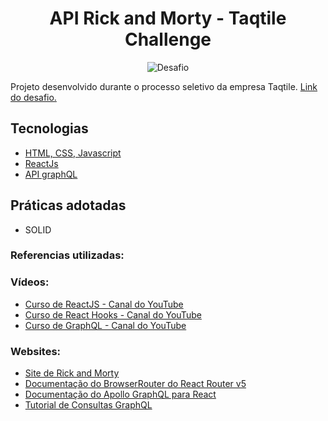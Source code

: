 <h1 align="center">
  API Rick and Morty - Taqtile Challenge
</h1>

<p align="center">
 <img src="https://img.shields.io/static/v1?label=Tipo&message=Desafio&color=8257E5&labelColor=000000" alt="Desafio" />
</p>

Projeto desenvolvido durante o processo seletivo da empresa Taqtile. [Link do desafio.](https://github.com/indigotech/taq-challenge/blob/master/frontend.md) 


## Tecnologias
 
- [HTML, CSS, Javascript]()
- [ReactJs](https://react.dev/)
- [API graphQL](https://spring.io/projects/spring-data-jpa)

## Práticas adotadas

- SOLID

### Referencias utilizadas:

### **Vídeos:**

- [Curso de ReactJS - Canal do YouTube](https://www.youtube.com/watch?v=FXqX7oof0I4&list=PLnDvRpP8BneyVA0SZ2okm-QBojomniQVO)
- [Curso de React Hooks - Canal do YouTube](https://www.youtube.com/watch?v=RyqLvFhPNy8&list=PLK5FPzMuRKlyeZYiJNA54j4lpfxHGlz0j)
- [Curso de GraphQL - Canal do YouTube](https://www.youtube.com/watch?v=vQGP8iX4Qek&list=PLCkq0gTXZ8i-vrk2ZwCTWJhc4mvBzn7Ua)

### **Websites:**

- [Site de Rick and Morty](https://rickandmortysite.vercel.app/)
- [Documentação do BrowserRouter do React Router v5](https://v5.reactrouter.com/web/api/BrowserRouter)
- [Documentação do Apollo GraphQL para React](https://www.apollographql.com/docs/react/)
- [Tutorial de Consultas GraphQL](https://graphql.org/learn/queries/)

